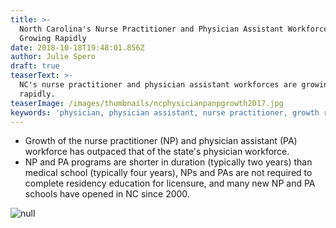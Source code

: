 ```yaml
---
title: >-
  North Carolina's Nurse Practitioner and Physician Assistant Workforces are
  Growing Rapidly
date: 2018-10-18T19:48:01.856Z
author: Julie Spero
draft: true
teaserText: >-
  NC's nurse practitioner and physician assistant workforces are growing
  rapidly. 
teaserImage: /images/thumbnails/ncphysicianpanpgrowth2017.jpg
keywords: 'physician, physician assistant, nurse practitioner, growth rate'
---
```


* Growth of the nurse practitioner (NP) and physician assistant (PA) workforce has outpaced that of the state's physician workforce.
* NP and PA programs are shorter in duration (typically two years) than medical school (typically four years), NPs and PAs are not required to complete residency education for licensure, and many new NP and PA schools have opened in NC since 2000.

![null](/images/posts/ncphysicianpanpgrowth2017.jpg)
